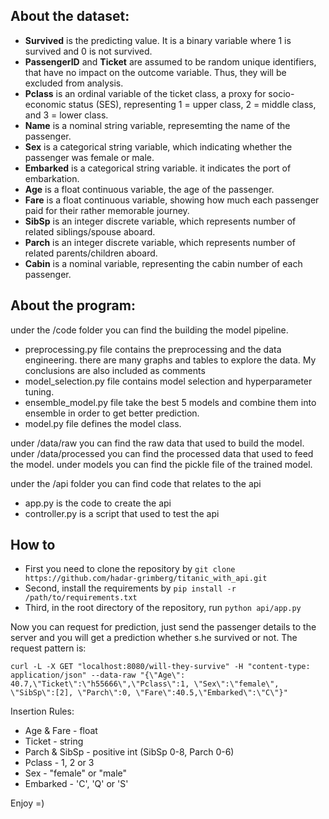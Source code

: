 ## About the dataset:

- **Survived** is the predicting value. It is a binary variable where 1 is survived and 0 is not survived.  
- **PassengerID** and **Ticket** are assumed to be random unique identifiers, that have no impact on the outcome variable. Thus, they will be excluded from analysis.  
- **Pclass** is an ordinal variable of the ticket class, a proxy for socio-economic status (SES), representing 1 = upper class, 2 = middle class, and 3 = lower class.  
- **Name** is a nominal string variable, represemting the name of the passenger.  
- **Sex** is a categorical string variable, which indicating whether the passenger was female or male.  
- **Embarked** is a categorical string variable. it indicates the port of embarkation.  
- **Age** is a float continuous variable, the age of the passenger.  
- **Fare** is a float continuous variable, showing how much each passenger paid for their rather memorable journey.  
- **SibSp** is an integer discrete variable, which represents number of related siblings/spouse aboard.  
- **Parch** is an integer discrete variable, which represents number of related parents/children aboard.  
- **Cabin** is a nominal variable, representing the cabin number of each passenger.  

## About the program:
under the /code folder you can find the building the model pipeline.
- preprocessing.py file contains the preprocessing and the data engineering. there are many graphs and tables to explore the data. My conclusions are also included as comments
- model_selection.py file contains model selection and hyperparameter tuning.
- ensemble_model.py file take the best 5 models and combine them into ensemble in order to get better prediction.
- model.py file defines the model class.

under /data/raw you can find the raw data that used to build the model.
under /data/processed you can find the processed  data that used to feed the model.
under models you can find the pickle file of the trained model.

under the /api folder you can find code that relates to the api
- app.py is the code to create the api
- controller.py is a script that used to test the api

## How to
- First you need to clone the repository by `git clone https://github.com/hadar-grimberg/titanic_with_api.git`
- Second, install the requirements by `pip install -r /path/to/requirements.txt`
- Third, in the root directory of the repository, run `python api/app.py`

Now you can request for prediction, just send the passenger details to the server and you will get a prediction whether s.he survived or not.
The request pattern is:
```shell
curl -L -X GET "localhost:8080/will-they-survive" -H "content-type: application/json" --data-raw "{\"Age\": 40.7,\"Ticket\":\"h55666\",\"Pclass\":1, \"Sex\":\"female\", \"SibSp\":[2], \"Parch\":0, \"Fare\":40.5,\"Embarked\":\"C\"}"
```
Insertion Rules:
- Age & Fare - float
- Ticket - string
- Parch & SibSp - positive int (SibSp 0-8, Parch 0-6)
- Pclass - 1, 2 or 3
- Sex - "female" or "male"
- Embarked - 'C', 'Q' or 'S'

Enjoy =)
